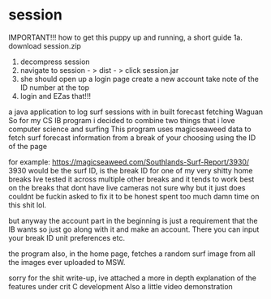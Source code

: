 # session
IMPORTANT!!!
how to get this puppy up and running, a short guide
1a. download session.zip
1. decompress session 
2. navigate to session - > dist - > click session.jar
3. she should open up a login page create a new account take note of the ID number at the top
4. login and EZas that!!!

a java application to log surf sessions with in built forecast fetching
Waguan
So for my CS IB program i decided to combine two things that i love computer science and surfing 
This program uses magicseaweed data to fetch surf forecast information from a break of your choosing using the ID of the page

for example:
https://magicseaweed.com/Southlands-Surf-Report/3930/
3930 would be the surf ID,  is the break ID for one of my very shitty home breaks 
Ive tested it across multiple other breaks and it tends to work best on the breaks that dont have live cameras not sure why but it just does couldnt 
be fuckin asked to fix it to be honest spent too much damn time on this shit lol. 

but anyway the account part in the beginning is just a requirement that the IB wants so just go along with it and make an account. There you can input your break ID unit preferences etc. 

the program also, in the home page, fetches a random surf image from all the images ever uploaded to MSW. 

sorry for the shit write-up, ive attached a more in depth explanation of the features under crit C development 
Also a little video demonstration
